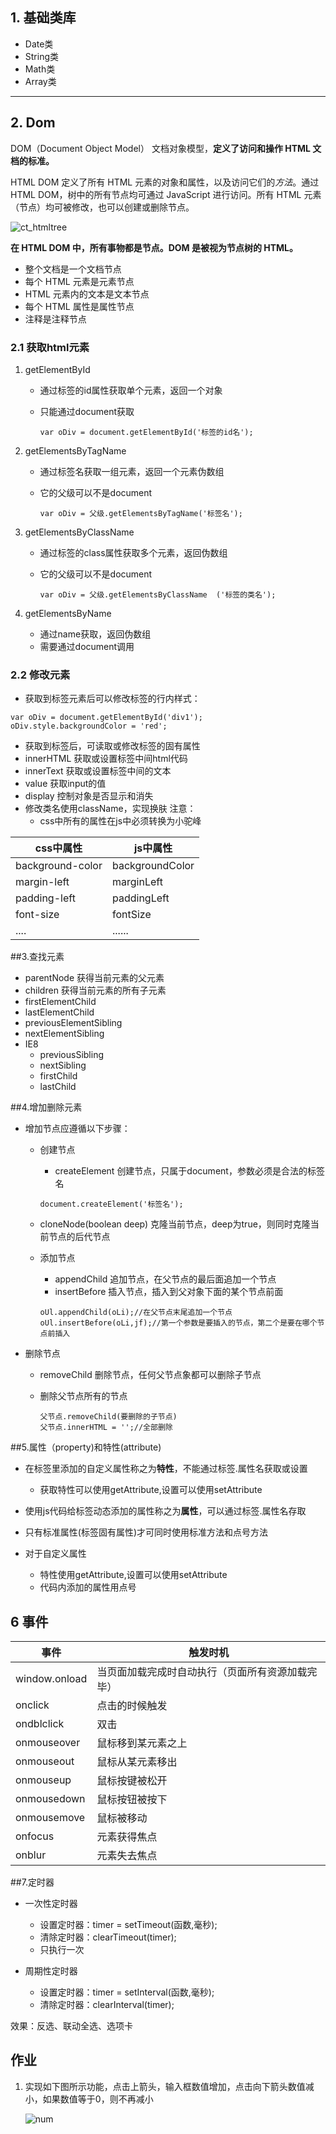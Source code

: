 ## 1. 基础类库

- Date类
- String类
- Math类
- Array类

------

## 2. Dom

DOM（Document Object Model） 文档对象模型，**定义了访问和操作 HTML 文档的标准。**

 HTML DOM 定义了所有 HTML 元素的对象和属性，以及访问它们的*方法*。通过 HTML DOM，树中的所有节点均可通过 JavaScript 进行访问。所有 HTML 元素（节点）均可被修改，也可以创建或删除节点。

 ![ct_htmltree](image/ct_htmltree.gif)

**在 HTML DOM 中，所有事物都是节点。DOM 是被视为节点树的 HTML。**

- 整个文档是一个文档节点
- 每个 HTML 元素是元素节点
- HTML 元素内的文本是文本节点
- 每个 HTML 属性是属性节点
- 注释是注释节点

### 2.1 获取html元素

1. getElementById	

   - 通过标签的id属性获取单个元素，返回一个对象

   - 只能通过document获取

     ~~~
     var oDiv = document.getElementById('标签的id名');
     ~~~

2. getElementsByTagName

   - 通过标签名获取一组元素，返回一个元素伪数组

   - 它的父级可以不是document

     ~~~
     var oDiv = 父级.getElementsByTagName('标签名');
     ~~~

3. getElementsByClassName  

   - 通过标签的class属性获取多个元素，返回伪数组

   - 它的父级可以不是document

     ~~~
     var oDiv = 父级.getElementsByClassName  ('标签的类名');
     ~~~

4. getElementsByName  

   - 通过name获取，返回伪数组
   - 需要通过document调用


### 2.2  修改元素
- 获取到标签元素后可以修改标签的行内样式：

```
var oDiv = document.getElementById('div1');
oDiv.style.backgroundColor = 'red';
```
- 获取到标签后，可读取或修改标签的固有属性
- innerHTML  获取或设置标签中间html代码
- innerText 获取或设置标签中间的文本
- value 获取input的值
- display 控制对象是否显示和消失
- 修改类名使用className，实现换肤
  注意：
  - css中所有的属性在js中必须转换为小驼峰

| css中属性           | js中属性           |
| ---------------- | --------------- |
| background-color | backgroundColor |
| margin-left      | marginLeft      |
| padding-left     | paddingLeft     |
| font-size        | fontSize        |
| ....             | ......          |

##3.查找元素

- parentNode  获得当前元素的父元素
- children 获得当前元素的所有子元素
- firstElementChild
- lastElementChild
- previousElementSibling
- nextElementSibling
- IE8
  - previousSibling 
  - nextSibling
  - firstChild
  - lastChild

##4.增加删除元素

- 增加节点应遵循以下步骤：

  - 创建节点

    - createElement   创建节点，只属于document，参数必须是合法的标签名

    ```
    document.createElement('标签名');
    ```

  - cloneNode(boolean deep) 克隆当前节点，deep为true，则同时克隆当前节点的后代节点

  - 添加节点

    - appendChild     追加节点，在父节点的最后面追加一个节点
    - insertBefore    插入节点，插入到父对象下面的某个节点前面

    ```
    oUl.appendChild(oLi);//在父节点末尾追加一个节点
    oUl.insertBefore(oLi,jf);//第一个参数是要插入的节点，第二个是要在哪个节点前插入
    ```

- 删除节点

  - removeChild     删除节点，任何父节点象都可以删除子节点

  - 删除父节点所有的节点  

    ```
    父节点.removeChild(要删除的子节点)
    父节点.innerHTML = '';//全部删除
    ```

##5.属性（property)和特性(attribute)

- 在标签里添加的自定义属性称之为**特性**，不能通过标签.属性名获取或设置

  - 获取特性可以使用getAttribute,设置可以使用setAttribute

- 使用js代码给标签动态添加的属性称之为**属性**，可以通过标签.属性名存取

- 只有标准属性(标签固有属性)才可同时使用标准方法和点号方法

- 对于自定义属性

  - 特性使用getAttribute,设置可以使用setAttribute
  - 代码内添加的属性用点号



## 6 事件

| 事件          | 触发时机                                         |
| ------------- | ------------------------------------------------ |
| window.onload | 当页面加载完成时自动执行（页面所有资源加载完毕） |
| onclick       | 点击的时候触发                                   |
| ondblclick    | 双击                                             |
| onmouseover   | 鼠标移到某元素之上                               |
| onmouseout    | 鼠标从某元素移出                                 |
| onmouseup     | 鼠标按键被松开                                   |
| onmousedown   | 鼠标按钮被按下                                   |
| onmousemove   | 鼠标被移动                                       |
| onfocus       | 元素获得焦点                                     |
| onblur        | 元素失去焦点                                     |

##7.定时器

- 一次性定时器
  - 设置定时器：timer = setTimeout(函数,毫秒);
  - 清除定时器：clearTimeout(timer);
  - 只执行一次

- 周期性定时器
  - 设置定时器：timer = setInterval(函数,毫秒);
  - 清除定时器：clearInterval(timer);

效果：反选、联动全选、选项卡

## 作业

1. 实现如下图所示功能，点击上箭头，输入框数值增加，点击向下箭头数值减小，如果数值等于0，则不再减小

    ![num](image/num.png)

